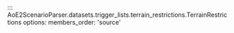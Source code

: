 ::: AoE2ScenarioParser.datasets.trigger_lists.terrain_restrictions.TerrainRestrictions
    options:
      members_order: 'source'